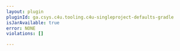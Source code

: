 ```yaml
---
layout: plugin
pluginId: ga.csys.c4u.tooling.c4u-singleproject-defaults-gradle
isJarAvailable: true
error: NONE
violations: []

---
```

